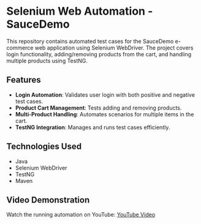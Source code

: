 # Selenium Web Automation - SauceDemo

This repository contains automated test cases for the SauceDemo e-commerce web application using Selenium WebDriver. The project covers login functionality, adding/removing products from the cart, and handling multiple products using TestNG.

## Features
- **Login Automation**: Validates user login with both positive and negative test cases.
- **Product Cart Management**: Tests adding and removing products.
- **Multi-Product Handling**: Automates scenarios for multiple items in the cart.
- **TestNG Integration**: Manages and runs test cases efficiently.

## Technologies Used
- Java
- Selenium WebDriver
- TestNG
- Maven

## Video Demonstration
Watch the running automation on YouTube: [YouTube Video](https://youtu.be/N8Ipy94RMfc?si=BYpNxDnxUt7Vc59l)


